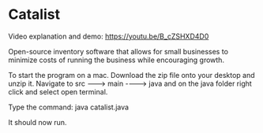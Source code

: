 # Catalist

Video explanation and demo: https://youtu.be/B_cZSHXD4D0

Open-source inventory software that allows for small businesses to minimize costs of running the business while encouraging growth.

To start the program on a mac. Download the zip file onto your desktop and unzip it. Navigate to src ---> main ----> java and on the java folder right click and select open terminal.

Type the command: java catalist.java

It should now run.
